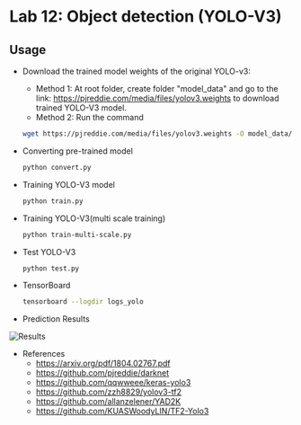 # Lab 12: Object detection (YOLO-V3)

## Usage
  
-  Download the trained model weights of the original YOLO-v3:
    - Method 1: At root folder, create folder "model_data" and go to the link: https://pjreddie.com/media/files/yolov3.weights to download trained YOLO-V3 model.
    - Method 2: Run the command
    ```bash
    wget https://pjreddie.com/media/files/yolov3.weights -O model_data/yolov3.weights
    ```

- Converting pre-trained model
    ```bash
    python convert.py
    ```

- Training YOLO-V3 model
    ```bash
    python train.py
    ```

- Training YOLO-V3(multi scale training)
    ```bash
    python train-multi-scale.py
    ```

- Test YOLO-V3
    ```bash
    python test.py
    ```

- TensorBoard
    ```bash
    tensorboard --logdir logs_yolo
    ```

- Prediction Results


![Results](output_images/output_results.png)
- References
    - https://arxiv.org/pdf/1804.02767.pdf
    - https://github.com/pjreddie/darknet
    - https://github.com/qqwweee/keras-yolo3
    - https://github.com/zzh8829/yolov3-tf2
    - https://github.com/allanzelener/YAD2K
    - https://github.com/KUASWoodyLIN/TF2-Yolo3
